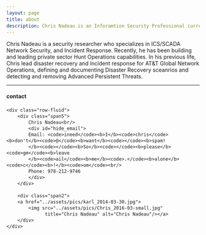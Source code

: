 ```yaml
---
layout: page
title: about
description: Chris Nadeau is an Inforamtion Security Professional currently working as an Information Security Architect with focuses on ICS/SCADA, Incident Response, MDM, and DLP
---
```


Chris Nadeau is a security researcher who specializes in ICS/SCADA Network Security, and Incident Response. Recently, he has been building and leading private sector Hunt Operations capabilities. In his previous life, Chris lead disaster recovery and incident response for AT&T Global Network Operations, defining and documenting Disaster Recovery sceanrios and detecting and removing Advanced Persistent Threats.

---

<div class="container">
<h4><a name="contact"></a>contact</h4>

    <div class="row-fluid">
        <div class="span5">
            Chris Nadeau<br/>
            <div id="hide_email">
            Email: <code>ineed</code><b>I</b><code>chris</code><b>don't</b><code>@</code><b>want</b><code></code><b>spam!
            </b><code></code><b>So</b><code></code><b>please</b><code>gm</code><b>leave
            </b><code>ail</code><b>me</b><code>.</code><b>alone</b><code>c</code><b>!</b><code>om</code><br/>
            Phone: 978-212-9746
            </div>
        </div>

        <div class="span2">
        <a href="../assets/pics/karl_2014-03-30.jpg">
            <img src="../assets/pics/Chris_2016-03-small.jpg"
                  title="Chris Nadeau" alt="Chris Nadeau"/></a>
        </div>
    </div>
</div>
